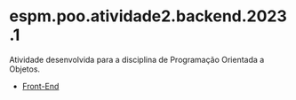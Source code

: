 # espm.poo.atividade2.backend.2023.1
Atividade desenvolvida para a disciplina de Programação Orientada a Objetos.

- [Front-End](https://github.com/cauebucci/espm.poo.atividade2.frontend.2023.1)
